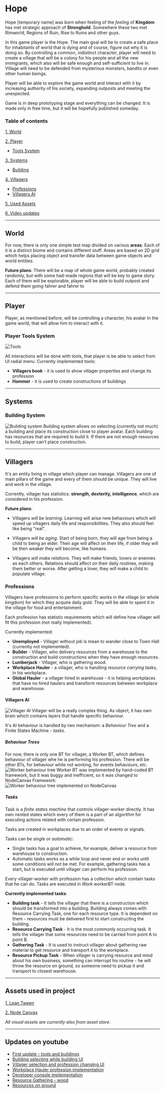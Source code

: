 # Hope
Hope [temporary name] was born when feeling of the _feeling_ of **Kingdom** has met strategic approach of **Stronghold**. Somewhere these two met Rimworld, Regions of Ruin, Rise to Ruins and other guys. 

In this game player is the Hope. The main goal will be to create a safe place for inhabitants of world that is dying and of course, figure out why it is doing so. By controlling a common, indistinct character, player will need to create a village
that will be a colony for his people and all the new immigrants, which also will be safe enough and self-sufficient to live in. Village will need to be defended from mysterious monsters, bandits or even other human beings.

Player will be able to explore the game world and interact with it by increasing authority of his society, expanding outposts and meeting the unexpected.

Game is in deep prototyping stage and everything can be changed. It is made only in free time, but it will be hopefully published someday.

### Table of contents

[1. World](#world)

[2. Player](#player)
* [Tools System](#player-tools-system)

[3. Systems](#systems)
* [Building](#building-system)

[4. Villagers](#villagers)
* [Professions](#professions)
* [Villagers AI](#villagers-ai)

[5. Used Assets](#assets-used-in-project)

[6. Video updates](#updates-on-youtube)

---

## World
For now, there is only one simple test map divided on various **areas**. Each of it is a distinct biome and contains different stuff. Areas are based on 2D grid which helps placing object and transfer data between game objects and world entities.

**Future plans**:
There will be a map of whole game world, probably created randomly, but with some had-made regions that will be key to game story. Each of them will be explorable, player will be able to build outpost and defend them going fahrer and fahrer to

---

## Player
Player, as mentioned before, will be controlling a character, his avatar in the game world, that will allow him to interact with it. 

### Player Tools System
![Tools][Tools]

All interactions will be done with tools, that player is be able to select from UI radial menu.
Currently implemented tools:
* __Villagers book__ - it is used to show villager properties and change its profession
* __Hammer__ - it is used to create constructions of buildings

---

## Systems
### Building System
![Building system][building system]
Building system allows on selecting (currently not much) a building and place its construction close to player avatar. Each building has resources that are required to build it.
If there are not enough resources to build, player can't place construction.

---

## Villagers
It's an entity living in village which player can manage. Villagers are one of main pillars of the game and every of them should be unique. They will live and work in the village.

Currently, villager has statistics: __strength, dexterity, intelligence__, which are considered in his profession.

**Future plans**:
* Villagers _will be learning_. Learning will arise new behaviours which will speed up villagers daily life and responsibilities. They also should feel like being "real".

* Villagers _will be aging_. Start of being born, they will age from being a child to being an elder. Their age will affect on their life, if older they will be then weaker they will become, like humans.

* Villagers _will make relations_. They will make friends, lovers or enemies as each others. Relations should affect on their daily routines, making them better or worse. After getting a lover, they will make a child to populate village.

### Professions
Villagers have professions to perform specific works in the village (or whole kingdom) for which they acquire daily gold. They will be able to spent it in the village for food and entertainment. 

Each profession has statistic requirements which will define how villager will fit this profession (not really implemented).

Currently implemented:
* **Unemployed** - Villager without job is mean to wander close to Town Hall (currently not implemented).
* **Builder** - Villager, who delivery  resources from a warehouse to the construction and build constructions when they have enough resources.
* **Lumberjack** - Villager, who is gathering wood.
* **Workplace Hauler** - a villager, who is handling _resource carrying_ tasks, in his workplace.
* **Global Hauler** - a villager hired in warehouse - it is helping workplaces that have no hired haulers and transform resources between workplace and warehouse.

#### Villagers AI
![Villager AI][villager]
Villager will be a really complex thing. As object, it has own brain which contains layers that handle specific behaviour.

It's AI behaviour is handled by two mechanism: a _Behaviour Tree_ and a Finite States Machine - _tasks_. 

##### Behaviour Trees

For now, there is only one BT for villager, a Worker BT, which defines behaviour of villager whe he is performing his profession. There will be other BTs, for behaviour while not working, for events behaviours, etc.
![Worker behaviour tree][worker-BT]
Worker BT was implemented by hand-coded BT framework, but it was buggy and inefficient, so it was changed to NodeCanvas Framework:
![Worker behaviour tree implemented on NodeCanvas][worker-BT-nodeCanvas]

##### Tasks
Task is a *finite states machine* that controls villager-worker directly. It has own nested states which every of them is a part of an algorithm for executing actions related with certain profession.

Tasks are created in workplaces due to an order of events or signals.

Tasks can be _single_ or _automatic_: 
* Single tasks has a goal to achieve, for example, deliver a resource from warehouse to construction.
* Automatic tasks works as a while loop and never end or works until some conditions will not be met. For example, gathering tasks has a start, but is executed until villager can perform his profession.

Every villager-worker with profession has a collection which contain tasks that he can do. Tasks are executed in _Work_ workerBT node.

**Currently implemented tasks**: 
* **Building task** - It tells the villager that there is a construction which should be transformed into a building. Building always comes with Resource Carrying Task, one for each resource type. It is dependent on them - resources must be delivered first to start constructing the building.
* **Resource Carrying Task** - It is the most commonly occurring task. It tells the villager that some resources need to be carried from point A to point B.
* **Gathering Task** - It is used to instruct villager about gathering raw material to get resource and transport it to the workplace.
* **Resource Pickup Task** - When villager is carrying resource and mind about his own business, something can interrupt his routine - he will throw the resource on ground, so someone need to pickup it and transport to closest warehouse.

--- 

## Assets used in project

[1. Lean Tween](https://assetstore.unity.com/packages/tools/animation/leantween-3595)

[2. Node Canvas](https://assetstore.unity.com/packages/tools/visual-scripting/nodecanvas-14914)

_All visual assets are currently also from asset store._

---

## Updates on youtube
* [First update - tools and buildings](https://www.youtube.com/watch?v=laCbKncUxlc)
* [Building selecting while building UI](https://www.youtube.com/watch?v=eGZ8UUqtYbY)
* [Villager selection and profession changing UI](https://www.youtube.com/watch?v=rstPntP1JzQ)
* [Workplace Hauler profession implementation](https://www.youtube.com/watch?v=pYRBg31MNkk)
* [Developer console implementation](https://www.youtube.com/watch?v=r-kNdXYLJPA)
* [Resource Gathering - wood](https://www.youtube.com/watch?v=hXsnhwjksXg)
* [Resources on ground](https://www.youtube.com/watch?v=osgqHBOloio)


[tools]: https://imgur.com/Q88VK3p.png
[building system]: https://imgur.com/P0PRc5b.png
[villager]: https://imgur.com/Mxx59ax.png
[worker-BT]: https://imgur.com/RSEfWRo.png
[worker-BT-nodeCanvas]: https://imgur.com/vduUbTp.png